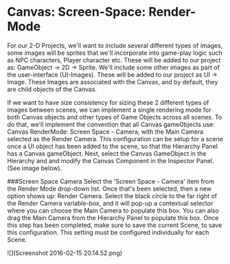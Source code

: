 # Canvas: Screen-Space: Render-Mode

For our 2-D Projects, we'll want to include several different types of images, some images will be sprites that we'll incorporate into game-play logic such as NPC characters, Player character etc. These will be added to our project as: GameObject -&gt; 2D -&gt; Sprite.  We'll include some other images as part of the user-interface \(UI-Images\).  These will be added to our project as UI -&gt; Image.  These Images are associated with the Canvas, and by default, they are child objects of the Canvas.

If we want to have size consistency for sizing these 2 different types of images between scenes, we can implement a single rendering mode for both Canvas objects and other types of Game Objects across all scenes.  To do that, we'll implement the convention that all Canvas gameObjects use: Canvas RenderMode: Screen Space - Camera, with the Main Camera selected as the Render Camera.  This configuration can be setup for a scene once a UI object has been added to the scene, so that the Hierarchy Panel has a Canvas gameObject.  Next, select the Canvas GameObject in the Hierarchy and and modify the Canvas Component in the Inspector Panel. \(See image below\).

###Screen Space Camera
Select the 'Screen Space - Camera' item from the Render Mode drop-down list.  Once that's been selected, then a new option shows up: Render Camera.  Select the black circle to the far right of the Render Camera variable-box, and it will pop-up a contextual selector where you can choose the Main Camera to populate this box.  You can also drag the Main Camera from the Hierarchy Panel to populate this box.  Once this step has been completed, make sure to save the current Scene, to save this configuration.  This setting must be configured individually for each Scene.



![](Screenshot 2016-02-15 20.14.52.png)

